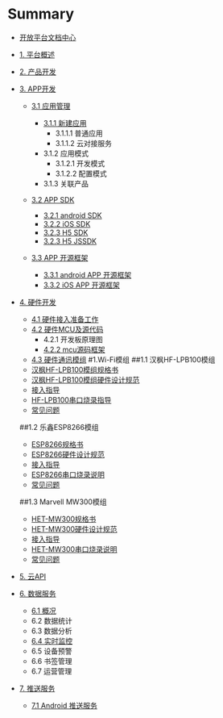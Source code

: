 # Summary

* [开放平台文档中心](README.md)
* [1. 平台概述](./source/zh-cn/overview/index.md)
* [2. 产品开发](./source/zh-cn/product/index.md)
* [3. APP开发](./source/zh-cn/app/index.md)
  * [3.1 应用管理](./source/zh-cn/app/application/application.md)
    * [3.1.1 新建应用](./source/zh-cn/app/application/application.md)
      * 3.1.1.1 普通应用
      * 3.1.1.2 云对接服务
    * 3.1.2 应用模式
      * 3.1.2.1 开发模式
      * 3.1.2.2 配置模式
    * 3.1.3 关联产品
  * [3.2 APP SDK](./source/zh-cn/app/SDK/index.md)
    * [3.2.1 android SDK](./source/zh-cn/app/SDK/android_sdk.md)
    * [3.2.2 iOS SDK](./source/zh-cn/app/SDK/iOSSDK.md)
    * [3.2.3 H5 SDK](./source/zh-cn/app/SDK/H5.md)
    * [3.2.3 H5 JSSDK](./source/zh-cn/app/SDK/./jssdk.md)
    
  * [3.3 APP 开源框架](./source/zh-cn/App/app.md)
    * [3.3.1 android APP 开源框架](./source/zh-cn/app/SDK/android_demo.md)
    * [3.3.2 iOS APP 开源框架](./source/zh-cn/app/SDK/iOS_demo.md)
* [4. 硬件开发](./source/zh-cn/device/index.md)
  * [4.1 硬件接入准备工作](./source/zh-cn/device/hardware_star.md)
  * [4.2 硬件MCU及源代码](./source/zh-cn/device/mcu_source.md)
    * 4.2.1 开发板原理图
    * [4.2.2 mcu源码框架](./source/zh-cn/device/mcu_framework.md)
   * [4.3 硬件通讯模组](./source/zh-cn/device/ClifeAgent.md)
   #1.Wi-Fi模组
    ##1.1 汉枫HF-LPB100模组
    * [汉枫HF-LPB100模组规格书]()
    * [汉枫HF-LPB100模组硬件设计规范](./source/zh-cn/device/module/HF-LPB100硬件设计规范.md)
    * [接入指导](./source/zh-cn/device/module/产品接入指导.md)
    * [HF-LPB100串口烧录指导](./source/zh-cn/device/module/HF-LPB100串口烧录指导.md)
    * [常见问题]()


    ##1.2 乐鑫ESP8266模组
    * [ESP8266规格书]()
    * [ESP8266硬件设计规范](./source/zh-cn/device/module/ESP8266硬件设计规范.md)
    * [接入指导](./source/zh-cn/device/module/产品接入指导.md)
    * [ESP8266串口烧录说明](./source/zh-cn/device/module/ESP8266串口烧录指导.md)
    * [常见问题]()

    ##1.3 Marvell MW300模组
    * [HET-MW300规格书](./source/zh-cn/device/module/HET-MW300)
    * [HET-MW300硬件设计规范](./source/zh-cn/device/module/HET-MW300硬件设计规范.md)
    * [接入指导](./source/zh-cn/device/module/产品接入指导.md)
    * [HET-MW300串口烧录说明](./source/zh-cn/device/module/HET-MW300串口烧录指导.md)
    * [常见问题](./source/zh-cn/device/module/)

* [5. 云API](./source/zh-cn/cloudAPI/cloudAPI.md)
* [6. 数据服务](./source/zh-cn/dataservice/index.md)
  * [6.1 概况](source/zh-cn/dataservice/index/61-gai-kuang.md)
  * 6.2 数据统计
  * 6.3 数据分析
  * [6.4 实时监控](source/zh-cn/dataservice/index/64-shi-shi-jian-kong.md)
  * 6.5 设备预警
  * 6.6 书签管理
  * 6.7 运营管理
* [7. 推送服务](./source/zh-cn/datapush/index.md)
  * [7.1 Android 推送服务](./source/zh-cn/app/SDK/android_push.md)

